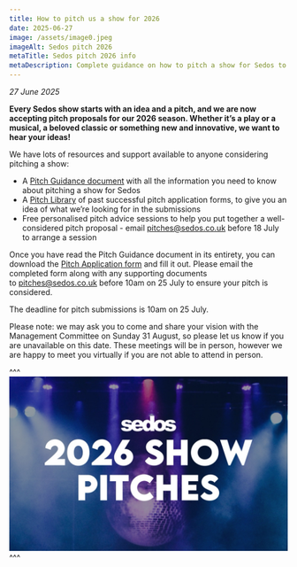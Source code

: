 ```yaml
---
title: How to pitch us a show for 2026
date: 2025-06-27
image: /assets/image0.jpeg
imageAlt: Sedos pitch 2026
metaTitle: Sedos pitch 2026 info
metaDescription: Complete guidance on how to pitch a show for Sedos to stage in 2026
---
```

*27 June 2025*

**Every Sedos show starts with an idea and a pitch, and we are now accepting pitch proposals for our 2026 season. Whether it’s a play or a musical, a beloved classic or something new and innovative, we want to hear your ideas!**

We have lots of resources and support available to anyone considering pitching a show:

* A [Pitch Guidance document](http://sedos.co.uk/pitch-guidance) with all the information you need to know about pitching a show for Sedos
* A [Pitch Library](http://sedos.co.uk/pitch-library?_gl=1*1v9zqvn*_ga*MTg2NDk4NzEzNi4xNzQ5NDk4ODA3) [](http://sedos.co.uk/pitch-library?_gl=1*1v9zqvn*_ga*MTg2NDk4NzEzNi4xNzQ5NDk4ODA3)of past successful pitch application forms, to give you an idea of what we’re looking for in the submissions
* Free personalised pitch advice sessions to help you put together a well-considered pitch proposal - email [pitches@sedos.co.uk](mailto:pitches@sedos.co.uk) before 18 July to arrange a session

Once you have read the Pitch Guidance document in its entirety, you can download the [Pitch Application form](sedos.co.uk/pitch-form) and fill it out. Please email the completed form along with any supporting documents to [pitches@sedos.co.uk](mailto:pitches@sedos.co.uk) before 10am on 25 July to ensure your pitch is considered.

The deadline for pitch submissions is 10am on 25 July.

Please note: we may ask you to come and share your vision with the Management Committee on Sunday 31 August, so please let us know if you are unavailable on this date. These meetings will be in person, however we are happy to meet you virtually if you are not able to attend in person.

^^^
![Sedos pitch 2026](/assets/image0-2-bigger.jpeg)
^^^
